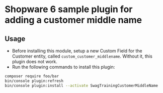 # Shopware 6 sample plugin for adding a customer middle name

## Usage
- Before installing this module, setup a new Custom Field for the Customer entity, called `custom_customer_middlename`. Without it, this plugin does not work.
- Run the following commands to install this plugin:

```bash
composer require foo/bar
bin/console plugin:refresh
bin/console plugin:install --activate SwagTrainingCustomerMiddleName
```
